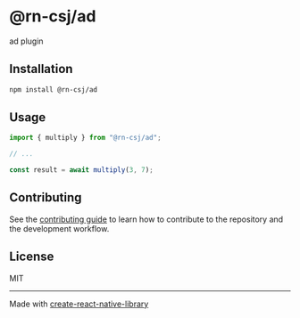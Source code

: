 # @rn-csj/ad
ad plugin
## Installation

```sh
npm install @rn-csj/ad
```

## Usage

```js
import { multiply } from "@rn-csj/ad";

// ...

const result = await multiply(3, 7);
```

## Contributing

See the [contributing guide](CONTRIBUTING.md) to learn how to contribute to the repository and the development workflow.

## License

MIT

---

Made with [create-react-native-library](https://github.com/callstack/react-native-builder-bob)
